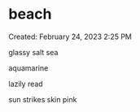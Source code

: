 # beach

Created: February 24, 2023 2:25 PM

glassy salt sea 

aquamarine

lazily read

sun strikes skin pink